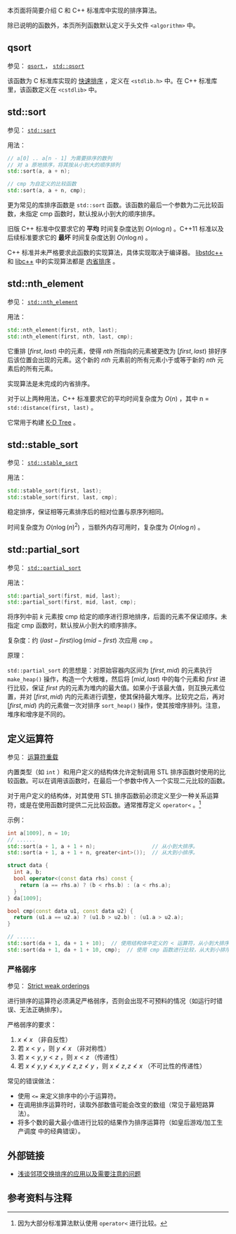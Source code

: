 本页面将简要介绍 C 和 C++ 标准库中实现的排序算法。

除已说明的函数外，本页所列函数默认定义于头文件 `<algorithm>` 中。

## qsort

参见： [ `qsort` ](https://zh.cppreference.com/w/c/algorithm/qsort) ， [ `std::qsort` ](https://zh.cppreference.com/w/cpp/algorithm/qsort) 

该函数为 C 标准库实现的 [快速排序](quick-sort.md) ，定义在 `<stdlib.h>` 中。在 C++ 标准库里，该函数定义在 `<cstdlib>` 中。

## std::sort

参见： [ `std::sort` ](https://zh.cppreference.com/w/cpp/algorithm/sort) 

用法：

```cpp
// a[0] .. a[n - 1] 为需要排序的数列
// 对 a 原地排序，将其按从小到大的顺序排列
std::sort(a, a + n);

// cmp 为自定义的比较函数
std::sort(a, a + n, cmp);
```

更为常见的库排序函数是 `std::sort` 函数。该函数的最后一个参数为二元比较函数，未指定 cmp 函数时，默认按从小到大的顺序排序。

旧版 C++ 标准中仅要求它的 **平均** 时间复杂度达到 $O(n\log n)$ 。C++11 标准以及后续标准要求它的 **最坏** 时间复杂度达到 $O(n\log n)$ 。

C++ 标准并未严格要求此函数的实现算法，具体实现取决于编译器。 [libstdc++](https://github.com/mirrors/gcc/blob/master/libstdc++-v3/include/bits/stl_algo.h) 和 [libc++](http://llvm.org/svn/llvm-project/libcxx/trunk/include/algorithm) 中的实现算法都是 [内省排序](quick-sort.md#内省排序[^ref3]) 。

## std::nth_element

参见： [ `std::nth_element` ](https://zh.cppreference.com/w/cpp/algorithm/nth_element) 

用法：

```cpp
std::nth_element(first, nth, last);
std::nth_element(first, nth, last, cmp);
```

它重排 $[first, last)$ 中的元素，使得 $nth$ 所指向的元素被更改为 $[first, last)$ 排好序后该位置会出现的元素。这个新的 $nth$ 元素前的所有元素小于或等于新的 $nth$ 元素后的所有元素。

实现算法是未完成的内省排序。

对于以上两种用法，C++ 标准要求它的平均时间复杂度为 $O(n)$ ，其中 n = `std::distance(first, last)` 。

它常用于构建 [K-D Tree](../ds/kdt.md) 。

## std::stable_sort

参见： [ `std::stable_sort` ](https://zh.cppreference.com/w/cpp/algorithm/stable_sort) 

用法：

```cpp
std::stable_sort(first, last);
std::stable_sort(first, last, cmp);
```

稳定排序，保证相等元素排序后的相对位置与原序列相同。

时间复杂度为 $O(n\log (n)^2)$ ，当额外内存可用时，复杂度为 $O(n\log n)$ 。

## std::partial_sort

参见： [ `std::partial_sort` ](https://zh.cppreference.com/w/cpp/algorithm/partial_sort) 

用法：

```cpp
std::partial_sort(first, mid, last);
std::partial_sort(first, mid, last, cmp);
```

将序列中前 $k$ 元素按 cmp 给定的顺序进行原地排序，后面的元素不保证顺序。未指定 cmp 函数时，默认按从小到大的顺序排序。

复杂度：约 $(last-first)\log(mid-first)$ 次应用 `cmp` 。

原理：

 `std::partial_sort` 的思想是：对原始容器内区间为 $[first, mid)$ 的元素执行 `make_heap()` 操作，构造一个大根堆，然后将 $[mid, last)$ 中的每个元素和 $first$ 进行比较，保证 $first$ 内的元素为堆内的最大值。如果小于该最大值，则互换元素位置，并对 $[first, mid)$ 内的元素进行调整，使其保持最大堆序。比较完之后，再对 $[first, mid)$ 内的元素做一次对排序 `sort_heap()` 操作，使其按增序排列。注意，堆序和增序是不同的。

## 定义运算符

参见： [运算符重载](https://zh.cppreference.com/w/cpp/language/operators) 

内置类型（如 `int` ）和用户定义的结构体允许定制调用 STL 排序函数时使用的比较函数。可以在调用该函数时，在最后一个参数中传入一个实现二元比较的函数。

对于用户定义的结构体，对其使用 STL 排序函数前必须定义至少一种关系运算符，或是在使用函数时提供二元比较函数。通常推荐定义 `operator<` 。[^note1]

示例：

```cpp
int a[1009], n = 10;
// ......
std::sort(a + 1, a + 1 + n);                  // 从小到大排序。
std::sort(a + 1, a + 1 + n, greater<int>());  // 从大到小排序。
```

```cpp
struct data {
  int a, b;
  bool operator<(const data rhs) const {
    return (a == rhs.a) ? (b < rhs.b) : (a < rhs.a);
  }
} da[1009];

bool cmp(const data u1, const data u2) {
  return (u1.a == u2.a) ? (u1.b > u2.b) : (u1.a > u2.a);
}

// ......
std::sort(da + 1, da + 1 + 10);  // 使用结构体中定义的 < 运算符，从小到大排序。
std::sort(da + 1, da + 1 + 10, cmp);  // 使用 cmp 函数进行比较，从大到小排序。
```

### 严格弱序

参见： [Strict weak orderings](https://en.wikipedia.org/wiki/Weak_ordering#Strict_weak_orderings) 

进行排序的运算符必须满足严格弱序，否则会出现不可预料的情况（如运行时错误、无法正确排序）。

严格弱序的要求：

1.  $x \not< x$ （非自反性）
2. 若 $x < y$ ，则 $y \not< x$ （非对称性）
3. 若 $x < y, y < z$ ，则 $x < z$ （传递性）
4. 若 $x \not< y, y \not< x, y \not< z, z \not< y$ ，则 $x \not< z, z \not< x$ （不可比性的传递性）

常见的错误做法：

- 使用 `<=` 来定义排序中的小于运算符。
- 在调用排序运算符时，读取外部数值可能会改变的数组（常见于最短路算法）。
- 将多个数的最大最小值进行比较的结果作为排序运算符（如皇后游戏/加工生产调度 中的经典错误）。

## 外部链接

-  [浅谈邻项交换排序的应用以及需要注意的问题](https://ouuan.github.io/浅谈邻项交换排序的应用以及需要注意的问题/) 

## 参考资料与注释

[^note1]: 因为大部分标准算法默认使用 `operator<` 进行比较。
